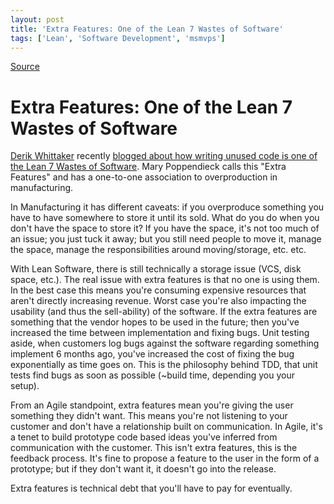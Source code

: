 ```yaml
---
layout: post
title: 'Extra Features: One of the Lean 7 Wastes of Software'
tags: ['Lean', 'Software Development', 'msmvps']
---
```

[Source](http://blogs.msmvps.com/peterritchie/2008/08/18/extra-features-one-of-the-lean-7-wastes-of-software/ "Permalink to Extra Features: One of the Lean 7 Wastes of Software")

# Extra Features: One of the Lean 7 Wastes of Software

[Derik Whittaker][1] recently [blogged about how writing unused code is one of the Lean 7 Wastes of Software][2]. Mary Poppendieck calls this "Extra Features" and has a one-to-one association to overproduction in manufacturing. 

In Manufacturing it has different caveats: if you overproduce something you have to have somewhere to store it until its sold. What do you do when you don't have the space to store it? If you have the space, it's not too much of an issue; you just tuck it away; but you still need people to move it, manage the space, manage the responsibilities around moving/storage, etc. etc. 

With Lean Software, there is still technically a storage issue (VCS, disk space, etc.). The real issue with extra features is that no one is using them. In the best case this means you're consuming expensive resources that aren't directly increasing revenue. Worst case you're also impacting the usability (and thus the sell-ability) of the software. If the extra features are something that the vendor hopes to be used in the future; then you've increased the time between implementation and fixing bugs. Unit testing aside, when customers log bugs against the software regarding something implement 6 months ago, you've increased the cost of fixing the bug exponentially as time goes on. This is the philosophy behind TDD, that unit tests find bugs as soon as possible (~build time, depending you your setup). 

From an Agile standpoint, extra features mean you're giving the user something they didn't want. This means you're not listening to your customer and don't have a relationship built on communication. In Agile, it's a tenet to build prototype code based ideas you've inferred from communication with the customer. This isn't extra features, this is the feedback process. It's fine to propose a feature to the user in the form of a prototype; but if they don't want it, it doesn't go into the release. 

Extra features is technical debt that you'll have to pay for eventually.

[1]: http://devlicio.us/blogs/derik_whittaker/default.aspx
[2]: http://devlicio.us/blogs/derik_whittaker/archive/2008/08/06/unused-code-is-the-worst-of-the-7-wastes-of-software.aspx


